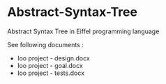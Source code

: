# Abstract-Syntax-Tree
Abstract Syntax Tree in Eiffel programming language

See following documents :
- loo project - design.docx
- loo project - goal.docx
- loo project - tests.docx
